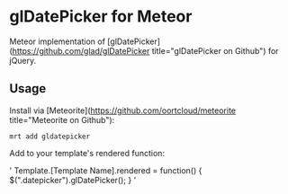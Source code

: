 # glDatePicker for Meteor

Meteor implementation of [glDatePicker](https://github.com/glad/glDatePicker title="glDatePicker on Github") for jQuery.

## Usage

Install via [Meteorite](https://github.com/oortcloud/meteorite title="Meteorite on Github"): 

` mrt add gldatepicker `

Add to your template's rendered function:

' 
Template.[Template Name].rendered = function() {
  $(".datepicker").glDatePicker(); 
}
'
